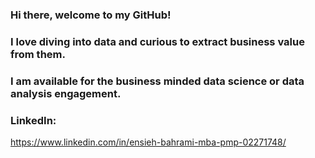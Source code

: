 
### Hi there, welcome to my GitHub! 

### I love diving into data and curious to extract business value from them.

### I am available for the business minded data science or data analysis engagement.

### LinkedIn: 
https://www.linkedin.com/in/ensieh-bahrami-mba-pmp-02271748/

